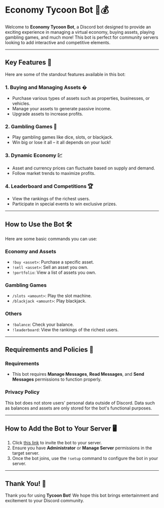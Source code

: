 # Economy Tycoon Bot 🤖💰

Welcome to **Economy Tycoon Bot**, a Discord bot designed to provide an exciting experience in managing a virtual economy, buying assets, playing gambling games, and much more! This bot is perfect for community servers looking to add interactive and competitive elements.

---

## Key Features 🚀

Here are some of the standout features available in this bot:

### 1. **Buying and Managing Assets** �
   - Purchase various types of assets such as properties, businesses, or vehicles.
   - Manage your assets to generate passive income.
   - Upgrade assets to increase profits.

### 2. **Gambling Games** 🎲
   - Play gambling games like dice, slots, or blackjack.
   - Win big or lose it all – it all depends on your luck!

### 3. **Dynamic Economy** 💹
   - Asset and currency prices can fluctuate based on supply and demand.
   - Follow market trends to maximize profits.

### 4. **Leaderboard and Competitions** 🏆
   - View the rankings of the richest users.
   - Participate in special events to win exclusive prizes.

---

## How to Use the Bot 🛠️

Here are some basic commands you can use:

### Economy and Assets
- `!buy <asset>`: Purchase a specific asset.
- `!sell <asset>`: Sell an asset you own.
- `!portfolio`: View a list of assets you own.

### Gambling Games
- `/slots <amount>`: Play the slot machine.
- `/blackjack <amount>`: Play blackjack.

### Others
- `!balance`: Check your balance.
- `!leaderboard`: View the rankings of the richest users.

---

## Requirements and Policies 📜

### Requirements
- This bot requires **Manage Messages**, **Read Messages**, and **Send Messages** permissions to function properly.

### Privacy Policy
This bot does not store users' personal data outside of Discord. Data such as balances and assets are only stored for the bot's functional purposes.

---

## How to Add the Bot to Your Server 🖥️

1. Click [this link](https://discord.com/oauth2/authorize?client_id=1338303581685678131) to invite the bot to your server.
2. Ensure you have **Administrator** or **Manage Server** permissions in the target server.
3. Once the bot joins, use the `!setup` command to configure the bot in your server.

---

## Thank You! 🙏

Thank you for using **Tycoon Bot**! We hope this bot brings entertainment and excitement to your Discord community.
